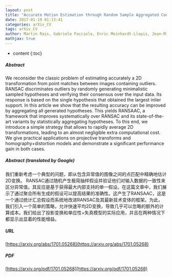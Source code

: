 ```yaml
---
layout: post
title: "Accurate Motion Estimation through Random Sample Aggregated Consensus"
date: 2017-01-19 01:13:41
categories: arXiv_CV
tags: arXiv_CV
author: Martin Rais, Gabriele Facciolo, Enric Meinhardt-Llopis, Jean-Michel Morel, Antoni Buades, Bartomeu Coll
mathjax: true
---
```


* content
{:toc}

##### Abstract
We reconsider the classic problem of estimating accurately a 2D transformation from point matches between images containing outliers. RANSAC discriminates outliers by randomly generating minimalistic sampled hypotheses and verifying their consensus over the input data. Its response is based on the single hypothesis that obtained the largest inlier support. In this article we show that the resulting accuracy can be improved by aggregating all generated hypotheses. This yields RANSAAC, a framework that improves systematically over RANSAC and its state-of-the-art variants by statistically aggregating hypotheses. To this end, we introduce a simple strategy that allows to rapidly average 2D transformations, leading to an almost negligible extra computational cost. We give practical applications on projective transforms and homography+distortion models and demonstrate a significant performance gain in both cases.

##### Abstract (translated by Google)
我们重新考虑一个典型的问题，即从包含异常值的图像之间的点匹配中精确地估计2D变换。 RANSAC通过随机产生极简抽样假设并验证他们对输入数据的一致性来区分异常值。其反应是基于获得最大内部支持的单一假设。在这篇文章中，我们展示了通过聚合所有生成的假设可以提高结果的准确性。这产生了RANSAAC，这是一个通过统计汇总假设而系统地改进RANSAC及其最新技术变体的框架。为此，我们引入一个简单的策略，允许快速平均2D变换，导致几乎可以忽略的额外的计算成本。我们给出了投影变换和单应性+失真模型的实际应用，并且在两种情况下都显示出显着的性能增益。

##### URL
[https://arxiv.org/abs/1701.05268](https://arxiv.org/abs/1701.05268)

##### PDF
[https://arxiv.org/pdf/1701.05268](https://arxiv.org/pdf/1701.05268)

